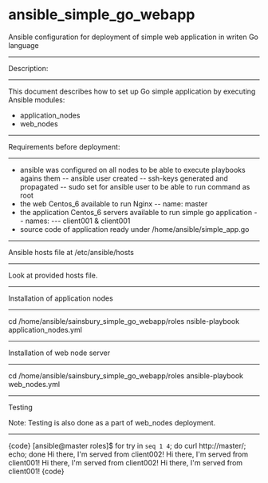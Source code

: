 # ansible_simple_go_webapp
Ansible configuration for deployment of simple web application in writen Go language

*******************************
Description:
*******************************

This document describes how to set up Go simple application by executing Ansible modules:
- application_nodes
- web_nodes


*******************************
Requirements before deployment:
*******************************

- ansible was configured on all nodes to be able to execute playbooks agains them
-- ansible user created
-- ssh-keys generated and propagated
-- sudo set for ansible user to be able to run command as root
- the web Centos_6 available to run Nginx
-- name: master
- the application Centos_6 servers available to run simple go application
-- names:
--- client001 & client001
- source code of application ready under /home/ansible/simple_app.go


****************************************
Ansible hosts file at /etc/ansible/hosts
****************************************
Look at provided hosts file.

***************************************
Installation of application nodes
***************************************

cd /home/ansible/sainsbury_simple_go_webapp/roles
nsible-playbook application_nodes.yml


***************************************
Installation of web node server
***************************************

cd /home/ansible/sainsbury_simple_go_webapp/roles
ansible-playbook web_nodes.yml


***************************************
Testing

Note: Testing is also done as a part of
      web_nodes deployment.
***************************************

{code}
[ansible@master roles]$ for try in `seq 1 4`; do curl http://master/; echo; done
Hi there, I'm served from client002!
Hi there, I'm served from client001!
Hi there, I'm served from client002!
Hi there, I'm served from client001!
{code}
